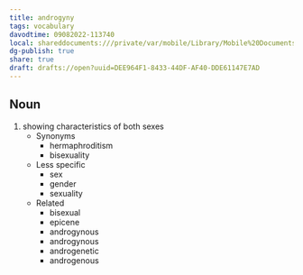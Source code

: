 ```yaml
---
title: androgyny
tags: vocabulary
davodtime: 09082022-113740
local: shareddocuments:///private/var/mobile/Library/Mobile%20Documents/iCloud~md~obsidian/Documents/OBSHIDDIAN/drafts/DEE964F1-8433-44DF-AF40-DDE61147E7AD.md
dg-publish: true
share: true
draft: drafts://open?uuid=DEE964F1-8433-44DF-AF40-DDE61147E7AD
---
```



## Noun

1. showing characteristics of both sexes
	- Synonyms
		- hermaphroditism
		- bisexuality
	- Less specific
		- sex
		- gender
		- sexuality
	- Related
		- bisexual
		- epicene
		- androgynous
		- androgynous
		- androgenetic
		- androgenous

